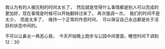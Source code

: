 我认为有的人被压制的时间太长了，　然后就是觉得什么事情都是别人可以完成的更加好，现在事情是时候可以开始翻转过来了。
再次强调一次，　我们的时间不是太少，　而是太多了，　维持一个正常的作息时间，　可以保证自己永远都是处于活跃的状态中间的。

不可以让鼻炎一再恶心我，　今天开始晚上跑步与公园中间里面，睡觉时间下调到12：30


